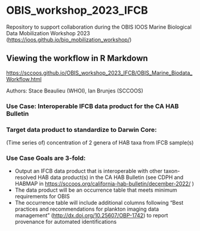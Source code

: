 # OBIS_workshop_2023_IFCB

Repository to support collaboration during the OBIS IOOS Marine Biological Data Mobilization Workshop 2023 (https://ioos.github.io/bio_mobilization_workshop/)

## Viewing the workflow in R Markdown

https://sccoos.github.io/OBIS_workshop_2023_IFCB/OBIS_Marine_Biodata_Workflow.html

Authors: Stace Beaulieu (WHOI), Ian Brunjes (SCCOOS)

### Use Case: Interoperable IFCB data product for the CA HAB Bulletin
### Target data product to standardize to Darwin Core:
(Time series of) concentration of 2 genera of HAB taxa from IFCB sample(s)
### Use Case Goals are 3-fold:
- Output an IFCB data product that is interoperable with other taxon-resolved HAB data product(s) in the CA HAB Bulletin (see CDPH and HABMAP in https://sccoos.org/california-hab-bulletin/december-2022/ )
- The data product will be an occurrence table that meets minimum requirements for OBIS
- The occurrence table will include additional columns following “Best practices and recommendations for plankton imaging data management” (http://dx.doi.org/10.25607/OBP-1742) to report provenance for automated identifications
